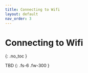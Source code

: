 ```yaml
---
title: Connecting to Wifi
layout: default
nav_order: 3
---
```


# Connecting to Wifi

{: .no_toc }

TBD
{: .fs-6 .fw-300 }

<p class="button-row" align="left">
  <esp-web-install-button manifest="./word-clock-x-manifest.json"></esp-web-install-button>
</p>

<script
  type="module"
  src="https://unpkg.com/esp-web-tools@9.0.3/dist/web/install-button.js?module"
></script>